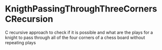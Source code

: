 # KnigthPassingThroughThreeCornersCRecursion

C recursive approach to check if it is possible and what are the plays for a knight to pass through all of the four corners of a chess board without repeating plays
